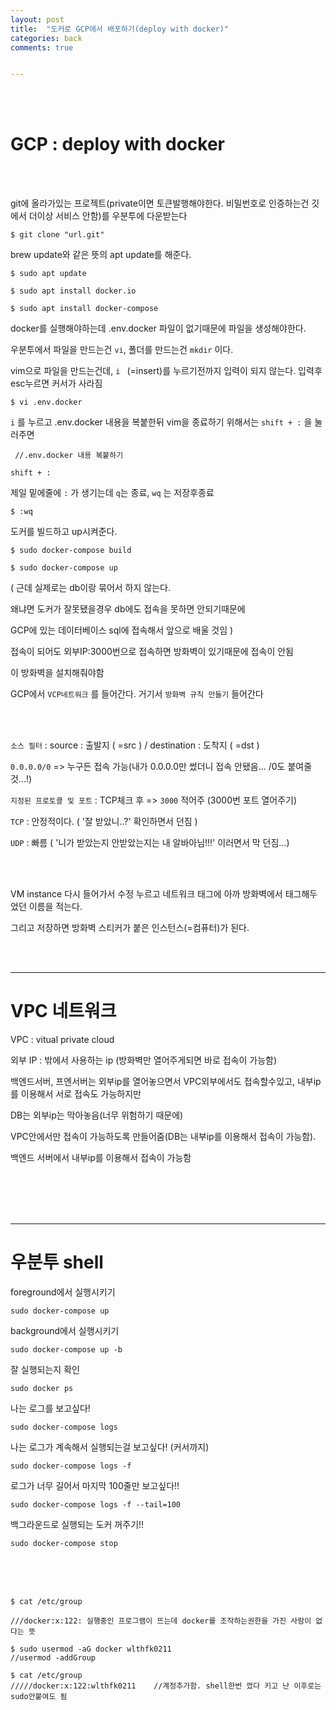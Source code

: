 ```yaml
---
layout: post
title:  "도커로 GCP에서 배포하기(deploy with docker)"
categories: back
comments: true


---
```






<br>

<br>

# GCP : deploy with docker

<br>

<br>

git에 올라가있는 프로젝트(private이면 토큰발행해야한다. 비밀번호로 인증하는건 깃에서 더이상 서비스 안함)를 우분투에 다운받는다

~~~
$ git clone "url.git"
~~~

 brew update와 같은 뜻의 apt update를 해준다.

~~~
$ sudo apt update
~~~

~~~
$ sudo apt install docker.io
~~~

~~~
$ sudo apt install docker-compose
~~~

docker를 실행해야하는데 .env.docker 파일이 없기때문에 파일을 생성해야한다.

우분투에서 파일을 만드는건 `vi`, 폴더를 만드는건 `mkdir` 이다. 

vim으로 파일을 만드는건데, `i ` (=insert)를 누르기전까지 입력이 되지 않는다. 입력후 esc누르면 커서가 사라짐

~~~
$ vi .env.docker
~~~

`i` 를 누르고 .env.docker 내용을 복붙한뒤 vim을 종료하기 위해서는 `shift + :` 을 눌러주면 

~~~
 //.env.docker 내용 복붙하기

shift + :
~~~

제일 밑에줄에 `:` 가 생기는데 `q`는 종료, `wq` 는 저장후종료

~~~
$ :wq
~~~

도커를 빌드하고 up시켜준다.

~~~
$ sudo docker-compose build
~~~

~~~
$ sudo docker-compose up
~~~

( 근데 실제로는 db이랑 묶어서 하지 않는다. 

왜냐면 도커가 잘못됐을경우 db에도 접속을 못하면 안되기때문에 

GCP에 있는 데이터베이스 sql에 접속해서 앞으로 배울 것임 )

접속이 되어도 외부IP:3000번으로 접속하면 방화벽이 있기때문에 접속이 안됨

이 방화벽을 설치해줘야함

GCP에서 `VCP네트워크` 를 들어간다. 거기서 `방화벽 규칙 만들기` 들어간다

<br>

<br>





`소스 필터` : source : 출발지 ( =src ) / destination : 도착지 ( =dst )

`0.0.0.0/0` => 누구든 접속 가능(내가 0.0.0.0만 썼더니 접속 안됐음... /0도 붙여줄것...!)

`지정된 프로토콜 및 포트` : TCP체크 후 => `3000` 적어주 (3000번 포트 열어주기)

`TCP` : 안정적이다. ( '잘 받았니..?' 확인하면서 던짐 )

`UDP` : 빠름 ( '니가 받았는지 안받았는지는 내 알바아님!!!' 이러면서 막 던짐...)

<br>

<br>

VM instance 다시 들어가서 수정 누르고 네트워크 태그에 아까 방화벽에서 태그해두었던 이름을 적는다.

그리고 저장하면 방화벽 스티커가 붙은 인스턴스(=컴퓨터)가 된다.

<br>

<br>

---

# VPC 네트워크

VPC : vitual private cloud

외부 IP : 밖에서 사용하는 ip (방화벽만 열어주게되면 바로 접속이 가능함)

백엔드서버, 프엔서버는 외부ip를 열어놓으면서 VPC외부에서도 접속할수있고, 내부ip를 이용해서 서로 접속도 가능하지만

DB는 외부ip는 막아놓음(너무 위험하기 때문에)

VPC안에서만 접속이 가능하도록 만들어줌(DB는 내부ip를 이용해서 접속이 가능함). 

백엔드 서버에서 내부ip를 이용해서 접속이 가능함



<br>



<br>

<br>

<br>

---

# 우분투 shell



foreground에서 실행시키기

~~~
sudo docker-compose up
~~~

background에서 실행시키기

~~~
sudo docker-compose up -b
~~~

잘 실행되는지 확인

~~~
sudo docker ps
~~~



나는 로그를 보고싶다!

~~~
sudo docker-compose logs
~~~

나는 로그가 계속해서 실행되는걸 보고싶다! (커서까지)

~~~
sudo docker-compose logs -f
~~~

로그가 너무 길어서 마지막 100줄만 보고싶다!!

~~~
sudo docker-compose logs -f --tail=100
~~~

백그라운드로 실행되는 도커 꺼주기!!

~~~
sudo docker-compose stop
~~~

<br>

<br>

<br>

~~~
$ cat /etc/group

///docker:x:122: 실행중인 프로그램이 뜨는데 docker를 조작하는권한을 가진 사람이 없다는 뜻
~~~

~~~
$ sudo usermod -aG docker wlthfk0211
//usermod -addGroup

$ cat /etc/group
/////docker:x:122:wlthfk0211	//계정추가함. shell한번 껐다 키고 난 이후로는 sudo안붙여도 됨
~~~



<br>

<br>

<br>

<br>

<br>

<br>

<br>

<br>

<br>

<br>



